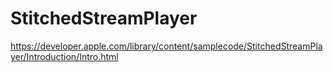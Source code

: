 # StitchedStreamPlayer
https://developer.apple.com/library/content/samplecode/StitchedStreamPlayer/Introduction/Intro.html
